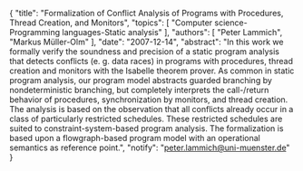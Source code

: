 {
    "title": "Formalization of Conflict Analysis of Programs with Procedures, Thread Creation, and Monitors",
    "topics": [
        "Computer science-Programming languages-Static analysis"
    ],
    "authors": [
        "Peter Lammich",
        "Markus Müller-Olm"
    ],
    "date": "2007-12-14",
    "abstract": "In this work we formally verify the soundness and precision of a static program analysis that detects conflicts (e. g. data races) in programs with procedures, thread creation and monitors with the Isabelle theorem prover. As common in static program analysis, our program model abstracts guarded branching by nondeterministic branching, but completely interprets the call-/return behavior of procedures, synchronization by monitors, and thread creation. The analysis is based on the observation that all conflicts already occur in a class of particularly restricted schedules. These restricted schedules are suited to constraint-system-based program analysis. The formalization is based upon a flowgraph-based program model with an operational semantics as reference point.",
    "notify": "peter.lammich@uni-muenster.de"
}